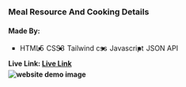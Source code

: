 <h3>Meal Resource And Cooking Details</h3>
<h4>Made By:</h4>
<ul type="square" style="display:flex; gap:5px;">
  <li>HTML5</li>
  <li>CSS3</li>
  <li>Tailwind css</li>
  <li>Javascript</li>
  <li>JSON API</li>
</ul>
<b>Live Link: <a href="https://mdaminul1024.github.io/mealdb-resources-main/">Live Link</a><b>

<br>
<img src="meal-cover.jpg" alt="website demo image" style="margin-top:5px;">

